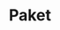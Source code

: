 ---
title: "Paket"
items:
  - paket: "Starter"
    harga: "4.500.000"
    description: "Untuk brand yang baru memulai kehadiran digital."
    fitur: ["1 Platform Sosial", "Basic Ads","Campaign (Meta/Google)", "2 Konten Kreatif / Minggu", "Laporan Bulanan"]
  - paket: "Growth"
    harga: "9.500.000"
    description: "Untuk brand yang ingin scale up dan tingkatkan konversi."
    fitur: ["2–3 Platform Sosial", "Optimasi Iklan + A/B Testing", "SEO Dasar + 4 Artikel/Bulan", "Email Campaign (2x/bulan)", "Laporan Dua Mingguan"]
---